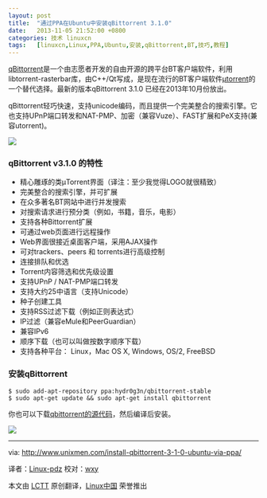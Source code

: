 ```yaml
---
layout: post
title:	"通过PPA在Ubuntu中安装qBittorrent 3.1.0"
date:	2013-11-05 21:52:00 +0800 
categories:	技术 linuxcn 
tags:	[linuxcn,Linux,PPA,Ubuntu,安装,qBittorrent,BT,技巧,教程]
---
```



[qBittorrent](http://www.qbittorrent.org/index.php)是一个由志愿者开发的自由开源的跨平台BT客户端软件，利用libtorrent-rasterbar库，由C++/Qt写成，是现在流行的BT客户端软件[µtorrent](http://www.utorrent.com/)的一个替代选择。最新的版本qBittorrent 3.1.0 已经在2013年10月份放出。


qBittorrent轻巧快速，支持unicode编码，而且提供一个完美整合的搜索引擎。它也支持UPnP端口转发和NAT-PMP、加密（兼容Vuze）、FAST扩展和PeX支持(兼容utorrent)。


![](/Asserts/Images//attachment/album/201311/05/2143291rghm3juh9314zgq.png)


### qBittorrent v3.1.0 的特性


* 精心雕琢的类µTorrent界面（译注：至少我觉得LOGO就很精致）
* 完美整合的搜索引擎，并可扩展
* 在众多著名BT网站中进行并发搜索
* 对搜索请求进行预分类（例如，书籍，音乐，电影）
* 支持各种Bittorrent扩展
* 可通过web页面进行远程操作
* Web界面很接近桌面客户端，采用AJAX操作
* 可对trackers、peers 和 torrents进行高级控制
* 连接排队和优选
* Torrent内容筛选和优先级设置
* 支持UPnP / NAT-PMP端口转发
* 支持大约25中语言（支持Unicode）
* 种子创建工具
* 支持RSS过滤下载（例如正则表达式）
* IP过滤（兼容eMule和PeerGuardian）
* 兼容IPv6
* 顺序下载（也可以叫做按数字顺序下载）
* 支持各种平台： Linux，Mac OS X, Windows, OS/2, FreeBSD


### 安装qBittorrent



```
$ sudo add-apt-repository ppa:hydr0g3n/qbittorrent-stable 
$ sudo apt-get update && sudo apt-get install qbittorrent 
```

你也可以下载[qbittorrent的源代码](http://sourceforge.net/projects/qbittorrent/files/qbittorrent/qbittorrent-3.1.0/qbittorrent-3.1.0.tar.gz/download)，然后编译后安装。


![](/Asserts/Images//attachment/album/201311/05/2143304pbc6lmvvp6pmlvm.png)




---


via: <http://www.unixmen.com/install-qbittorrent-3-1-0-ubuntu-via-ppa/>


译者：[Linux-pdz](https://github.com/Linux-pdz) 校对：[wxy](https://github.com/wxy)


本文由 [LCTT](https://github.com/LCTT/TranslateProject) 原创翻译，[Linux中国](http://linux.cn/) 荣誉推出
